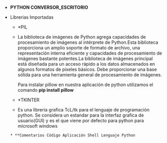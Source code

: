  * **PYTHON CONVERSOR_ESCRITORIO** 
 
  * Librerias Importadas
  		
      * *PIL
      *  La biblioteca de imágenes de Python agrega capacidades de procesamiento de imágenes al intérprete de Python.Esta biblioteca proporciona un amplio 
      	 soporte de formato de archivo, una representación interna eficiente y capacidades de procesamiento de imágenes bastante potentes.La biblioteca de 
         imágenes principal está diseñada para un acceso rápido a los datos almacenados en algunos formatos de píxeles básicos. Debe proporcionar una base 
         sólida para una herramienta general de procesamiento de imágenes.
         
         Para instalar pillow en nuestra aplicación de python utilizamos el comando **pip install pillow**
      
       * *TKINTER
       * Es una libreria grafica TcL/tk para el lenguaje de programación python. Se considera un estandar para la interfaz grafica de usuario(GUI) y es el que
         viene por defecto para python para microsoft windows 
      
     	* **Comentarios Código Aplicación Shell Lenguaje Python
     	

						
